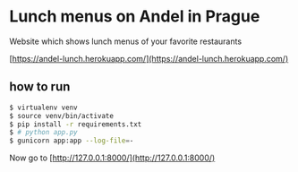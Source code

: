 # Lunch menus on Andel in Prague
Website which shows lunch menus of your favorite restaurants

[https://andel-lunch.herokuapp.com/](https://andel-lunch.herokuapp.com/)

## how to run

```bash
$ virtualenv venv
$ source venv/bin/activate
$ pip install -r requirements.txt
$ # python app.py
$ gunicorn app:app --log-file=-
```

Now go to [http://127.0.0.1:8000/](http://127.0.0.1:8000/)
